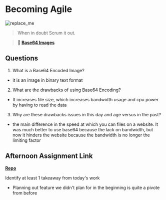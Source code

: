 # Becoming Agile

![replace_me](https://codeworks.blob.core.windows.net/public/assets/img/illustrations/placeholder.svg)

> When in doubt Scrum it out.

> **📖 [Base64 Images](https://codeworksacademy.com/fs-student-guide/resources/wk8-9/06-Base64)**

## Questions

1. What is a Base64 Encoded Image?
- it is an image in binary text format

2. What are the drawbacks of using Base64 Encoding?
- It increases file size, which increases bandwidth usage and cpu power by having to read the data

3. Why are these drawbacks issues in this day and age versus in the past?
- the main difference in the speed at which you can files on a website. It was much better to use base64 because the lack on bandwidth, but now it hinders the website because the bandwidth is no longer the limiting factor

## Afternoon Assignment Link

**[Repo](https://github.com/Jacobzeme8/StackedDecks)**

Identify at least 1 takeaway from today's work
- Planning out feature we didn't plan for in the beginning is quite a pivote from before
